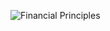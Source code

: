 ![Financial Principles](https://user-images.githubusercontent.com/36210723/126632246-b50e43da-0b61-49e1-b80f-269584109b7d.jpg)
